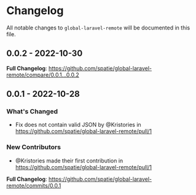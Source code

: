 # Changelog

All notable changes to `global-laravel-remote` will be documented in this file.

## 0.0.2 - 2022-10-30

**Full Changelog**: https://github.com/spatie/global-laravel-remote/compare/0.0.1...0.0.2

## 0.0.1 - 2022-10-28

### What's Changed

- Fix does not contain valid JSON by @Kristories in https://github.com/spatie/global-laravel-remote/pull/1

### New Contributors

- @Kristories made their first contribution in https://github.com/spatie/global-laravel-remote/pull/1

**Full Changelog**: https://github.com/spatie/global-laravel-remote/commits/0.0.1
